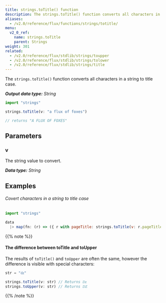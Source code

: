 ```yaml
---
title: strings.toTitle() function
description: The strings.toTitle() function converts all characters in a string to title case.
aliases:
  - /v2.0/reference/flux/functions/strings/totitle/
menu:
  v2_0_ref:
    name: strings.toTitle
    parent: Strings
weight: 301
related:
  - /v2.0/reference/flux/stdlib/strings/toupper
  - /v2.0/reference/flux/stdlib/strings/tolower
  - /v2.0/reference/flux/stdlib/strings/title
---
```


The `strings.toTitle()` function converts all characters in a string to title case.

_**Output data type:** String_

```js
import "strings"

strings.toTitle(v: "a flux of foxes")

// returns "A FLUX OF FOXES"
```

## Parameters

### v
The string value to convert.

_**Data type:** String_

## Examples

###### Covert characters in a string to title case
```js
import "strings"

data
  |> map(fn: (r) => ({ r with pageTitle: strings.toTitle(v: r.pageTitle) }))
```

{{% note %}}
#### The difference between toTitle and toUpper
The results of `toTitle()` and `toUpper` are often the same, however the difference
is visible with special characters:

```js
str = "ǳ"

strings.toTitle(v: str) // Returns ǲ
strings.toUpper(v: str) // Returns Ǳ
```
{{% /note %}}
